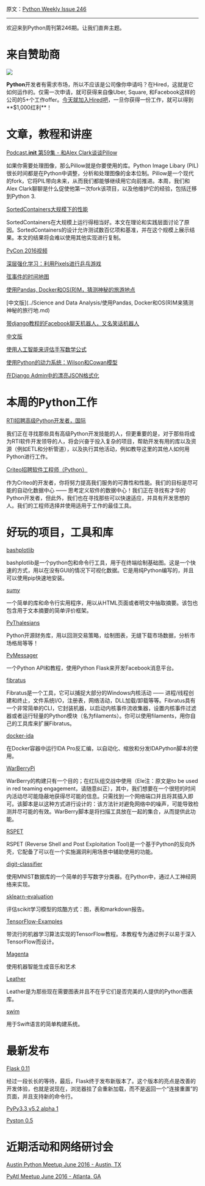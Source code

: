原文：[Python Weekly Issue 246](http://us2.campaign-archive1.com/?u=e2e180baf855ac797ef407fc7&id=073427826c&e=148158c7b4)

---

欢迎来到Python周刊第246期。让我们直奔主题。

# 来自赞助商

[![](https://gallery.mailchimp.com/72f68dcee17c92724bc7822fb/images/a7efe9e7-ad6c-40b1-88e4-aad1f91af194.png)](http://hrd.cm/1OcLAGQ)

**Python**开发者有需求市场，所以不应该是公司像你申请吗？在Hired，这就是它如何运作的。仅需一次申请，就可获得来自像Uber, Square, 和Facebook这样的公司的5+个工作offer。[今天就加入Hired吧](http://hrd.cm/1OcLAGQ)，一旦你获得一份工作，就可以得到**$1,000红利**！


# 文章，教程和讲座

[Podcast.__init__ 第59集 - 和Alex Clark谈谈Pillow](http://pythonpodcast.com/alex-clark-pillow.html)

如果你需要处理图像，那么Pillow就是你要使用的库。Python Image Libary (PIL)很长时间都是在Python中调整，分析和处理图像的金本位制。Pillow是一个现代的fork，它将PIL带向未来，从而我们都能够继续用它向前推进。本周，我们和Alex Clark聊聊是什么促使他第一次fork该项目，以及他维护它的经验，包括迁移到Python 3.

[SortedContainers大规模下的性能](http://www.grantjenks.com/docs/sortedcontainers/performance-scale.html)

SortedContainers在大规模上运行得相当好。本文在理论和实践层面讨论了原因。SortedContainers的设计允许测试数百亿项和基准，并在这个规模上展示结果。本文的结果将会难以使用其他实现进行复制。

[PyCon 2016视频](https://www.youtube.com/channel/UCwTD5zJbsQGJN75MwbykYNw/)

[深层强化学习：利用Pixels进行乒乓游戏](http://karpathy.github.io/2016/05/31/rl/)

[弦事件的时间地图](https://github.com/bzamecnik/ml-playground/blob/master/beatles/time_map_of_chord_events.ipynb)

[使用Pandas, Docker和OS(R)M，猜测神秘的旅游地点](http://nbviewer.jupyter.org/gist/mhermans/8c32eea0d5ec29e6b4329acbe7f0d3de)

[中文版](../Science and Data Analysis/使用Pandas, Docker和OS(R)M来猜测神秘的旅行地.md)

[带django教程的Facebook聊天机器人，又名笑话机器人](https://codeexperiments.quora.com/Facebook-chat-bot-aka-joke-bot-with-django-tutorial) 

[中文版](../Django/带django教程的Facebook聊天机器人，又名笑话机器人.md)

[使用人工智能来评估手写数学公式](http://www.willforfang.com/computer-vision/2016/4/9/artificial-intelligence-for-handwritten-mathematical-expression-evaluation)

[使用Python的动力系统：Wilson和Cowan模型](http://martinosorb.github.io/blog/2016/05/26/wilsoncowan.html)

[在Django Admin中的漂亮JSON格式化](http://www.pydanny.com/pretty-formatting-json-django-admin.html)


# 本周的Python工作

[RTI招聘高级Python开发者，国际](http://jobs.pythonweekly.com/jobs/sr-python-developer-4/)

我们正在寻找那些具有高级Python开发技能的人，但更重要的是，对于那些将成为RTI软件开发领导的人，将会兴奋于投入复杂的项目，帮助开发有用的库以及资源（例如ETL和分析管道），以及执行其他活动，例如教导这里的其他人如何用Python进行工作。

[Criteo招聘软件工程师（Python）](http://jobs.pythonweekly.com/jobs/software-engineer-python-2/)

作为Criteo的开发者，你将努力提高我们服务的可靠性和性能。我们的目标是尽可能的自动化数据中心 —— 思考定义软件的数据中心！我们正在寻找有才华的Python开发者，但此外，我们也在寻找那些可以快速适应，并具有开发思想的人。我们的工程师选择并使用适用于工作的最佳工具。 


# 好玩的项目，工具和库

[bashplotlib](https://github.com/glamp/bashplotlib)

bashplotlib是一个python包和命令行工具，用于在终端绘制基础图。这是一个快速的方式，用以在没有GUI的情况下可视化数据。它是用纯Python编写的，并且可以使用pip快速地安装。

[sumy](https://github.com/miso-belica/sumy)

一个简单的库和命令行实用程序，用以从HTML页面或者明文中抽取摘要。该包也包含用于文本摘要的简单评价框架。

[PyThalesians](https://github.com/thalesians/pythalesians)

Python开源财务库，用以回测交易策略，绘制图表，无缝下载市场数据，分析市场格局等等！

[PyMessager](https://github.com/enginebai/PyMessager)

一个Python API和教程，使用Python Flask来开发Facebook消息平台。

[fibratus](https://github.com/rabbitstack/fibratus)

Fibratus是一个工具，它可以捕捉大部分的Windows内核活动 —— 进程/线程创建和终止，文件系统I/O，注册表，网络活动，DLL加载/卸载等等。Fibratus具有一个非常简单的CLI，它封装机器，以启动内核事件流收集器，设置内核事件过滤器或者运行轻量的Python模块（名为filaments）。你可以使用filaments，用你自己的工具库来扩展Fibratus。

[docker-ida](https://github.com/intezer/docker-ida)

在Docker容器中运行IDA Pro反汇编，以自动化、缩放和分发IDAPython脚本的使用。

[WarBerryPi](https://github.com/secgroundzero/warberry)

WarBerry的构建只有一个目的；在红队组交战中使用（Ele注：原文是to be used in red teaming engagement，请随意纠正），其中，我们想要在一个很短的时间内活动尽可能隐蔽地获得尽可能的信息。只需找到一个网络端口并且将其插入即可。该脚本是以这种方式进行设计的：该方法针对避免网络中的噪声，可能导致检测并尽可能的有效。WarBerry脚本是将扫描工具放在一起的集合，从而提供此功能。

[RSPET](https://github.com/panagiks/RSPET)

RSPET (Reverse Shell and Post Exploitation Tool)是一个基于Python的反向外壳，它配备了可以在一个实施漏洞利用场景中辅助使用的功能。

[digit-classifier](https://github.com/karandesai-96/digit-classifier)

使用MNIST数据库的一个简单的手写数字分类器。在Python中，通过人工神经网络来实现。

[sklearn-evaluation](https://github.com/edublancas/sklearn-evaluation)

评估scikit学习模型的炫酷方式：图，表和markdown报告。

[TensorFlow-Examples](https://github.com/aymericdamien/TensorFlow-Examples)

带流行的机器学习算法实现的TensorFlow教程。本教程专为通过例子以易于深入TensorFlow而设计。

[Magenta](https://github.com/tensorflow/magenta)

使用机器智能生成音乐和艺术

[Leather](https://github.com/onyxfish/leather) 

Leather是为那些现在需要图表并且不在乎它们是否完美的人提供的Python图表库。

[swim](https://github.com/kylef/swim)

用于Swift语言的简单构建系统。


# 最新发布

[Flask 0.11](https://www.palletsprojects.com/blog/flask-011-released/) 

经过一段长长的等待，最后，Flask终于发布新版本了。这个版本的亮点是改善的开发体验，也就是说现在，浏览器挂了会重新加载，而不是返回一个“连接重置”的页面，并且支持新的命令行。

[PyPy3.3 v5.2 alpha 1](http://morepypy.blogspot.in/2016/05/pypy33-v52-alpha-1-released.html)

[Pyston 0.5](https://blog.pyston.org/2016/05/25/pyston-0-5-released/)


# 近期活动和网络研讨会

[Austin Python Meetup June 2016 - Austin, TX](http://www.meetup.com/austinpython/events/229461674/)

[PyAtl Meetup June 2016 - Atlanta, GA](http://www.meetup.com/python-atlanta/events/228588708/)
